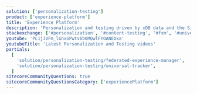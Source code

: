 ```yaml
---
solution: ['personalization-testing']
product: ['experience-platform']
title: 'Experience Platform'
description: 'Personalization and testing driven by xDB data and the Sitecore rules engine.'
stackexchange: ['#personalization', '#content-testing', '#fxm', '#universal-tracker', '#cortex', '#reporting', '#processing']
youtube: 'PL1jJVFm_lGnxGPwtv6b0MQwlFYOANEOxa'
youtubeTitle: 'Latest Personalization and Testing videos'
partials:
  [
    'solution/personalization-testing/federated-experience-manager',
    'solution/personalization-testing/universal-tracker',
  ]
sitecoreCommunityQuestions: true
sitecoreCommunityQuestionsCategory: ['experiencePlatform']
---
```

